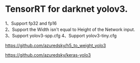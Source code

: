 # TensorRT for darknet yolov3.  
1、Support fp32 and fp16  
2、Support the Width isn't equal to Height of the Network input.  
3、Support yolov3-spp.cfg
4、Support yolov3-tiny.cfg  


https://github.com/azuredsky/h5_to_weight_yolo3

https://github.com/azuredsky/keras-yolo3
